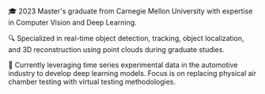 
🎓 2023 Master's graduate from Carnegie Mellon University with expertise in Computer Vision and Deep Learning.

🔍 Specialized in real-time object detection, tracking, object localization, and 3D reconstruction using point clouds during graduate studies.

💼 Currently leveraging time series experimental data in the automotive industry to develop deep learning models. Focus is on replacing physical air chamber testing with virtual testing methodologies.
